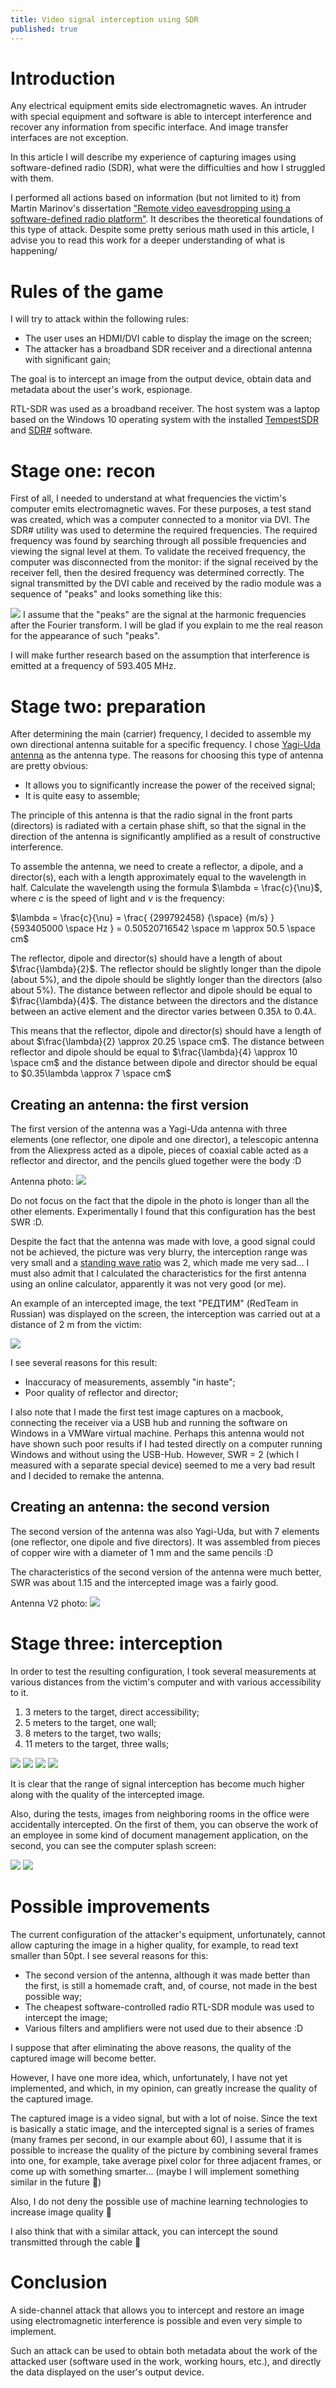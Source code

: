```yaml
---
title: Video signal interception using SDR
published: true
---
```


# Introduction
Any electrical equipment emits side electromagnetic waves. An intruder with special equipment and software is able to intercept interference and recover any information from specific interface. And image transfer interfaces are not exception. 

In this article I will describe my experience of capturing images using software-defined radio (SDR), what were the difficulties and how I struggled with them.

I performed all actions based on information (but not limited to it) from Martin Marinov's dissertation ["Remote video eavesdropping using a software-defined radio platform"](https://raw.githubusercontent.com/martinmarinov/TempestSDR/master/documentation/acs-dissertation.pdf). It describes the theoretical foundations of this type of attack. Despite some pretty serious math used in this article, I advise you to read this work for a deeper understanding of what is happening/

# Rules of the game

I will try to attack within the following rules:
- The user uses an HDMI/DVI cable to display the image on the screen;
- The attacker has a broadband SDR receiver and a directional antenna with significant gain;

The goal is to intercept an image from the output device, obtain data and metadata about the user's work, espionage.

RTL-SDR was used as a broadband receiver. The host system was a laptop based on the Windows 10 operating system with the installed [TempestSDR](https://github.com/martinmarinov/TempestSDR) and [SDR#](https://airspy.com/download/) software.

# Stage one: recon

First of all, I needed to understand at what frequencies the victim's computer emits electromagnetic waves. For these purposes, a test stand was created, which was a computer connected to a monitor via DVI. The SDR# utility was used to determine the required frequencies. The required frequency was found by searching through all possible frequencies and viewing the signal level at them. To validate the received frequency, the computer was disconnected from the monitor: if the signal received by the receiver fell, then the desired frequency was determined correctly. The signal transmitted by the DVI cable and received by the radio module was a sequence of "peaks" and looks something like this:

![](/resources/videosignalinterception/sdrsharp.png)
I assume that the "peaks" are the signal at the harmonic frequencies after the Fourier transform. I will be glad if you explain to me the real reason for the appearance of such "peaks".

I will make further research based on the assumption that interference is emitted at a frequency of 593.405 MHz.

# Stage two: preparation

After determining the main (carrier) frequency, I decided to assemble my own directional antenna suitable for a specific frequency. I chose [Yagi-Uda antenna](https://en.wikipedia.org/wiki/Yagi%E2%80%93Uda_antenna) as the antenna type. The reasons for choosing this type of antenna are pretty obvious:
- It allows you to significantly increase the power of the received signal;
- It is quite easy to assemble;

The principle of this antenna is that the radio signal in the front parts (directors) is radiated with a certain phase shift, so that the signal in the direction of the antenna is significantly amplified as a result of constructive interference.

To assemble the antenna, we need to create a reflector, a dipole, and a director(s), each with a length approximately equal to the wavelength in half.
Calculate the wavelength using the formula $\lambda = \frac{c}{\nu}$, where $c$ is the speed of light and $\nu$ is the frequency:

$\lambda = \frac{c}{\nu} = \frac{ {299792458} {\space} {m/s} } {593405000 \space Hz } = 0.50520716542 \space m \approx 50.5 \space cm$


The reflector, dipole and director(s) should have a length of about $\frac{\lambda}{2}$. The reflector should be slightly longer than the dipole (about 5%), and the dipole should be slightly longer than the directors (also about 5%). The distance between reflector and dipole should be equal to $\frac{\lambda}{4}$. The distance between the directors and the distance between an active element and the director varies between $0.35\lambda$ to $0.4\lambda$. 

This means that the reflector, dipole and director(s) should have a length of about $\frac{\lambda}{2} \approx 20.25 \space cm$. The distance between reflector and dipole should be equal to $\frac{\lambda}{4} \approx 10 \space cm$ and the distance between dipole and director should be equal to  $0.35\lambda \approx 7 \space cm$


## Creating an antenna: the first version

The first version of the antenna was a Yagi-Uda antenna with three elements (one reflector, one dipole and one director), a telescopic antenna from the Aliexpress acted as a dipole, pieces of coaxial cable acted as a reflector and director, and the pencils glued together were the body :D

Antenna photo: ![](/resources/videosignalinterception/antenna1.jpg)

Do not focus on the fact that the dipole in the photo is longer than all the other elements. Experimentally I found that this configuration has the best SWR :D. 

Despite the fact that the antenna was made with love, a good signal could not be achieved, the picture was very blurry, the interception range was very small and a [standing wave ratio](https://en.wikipedia.org/wiki/Standing_wave_ratio) was 2, which made me very sad... I must also admit that I calculated the characteristics for the first antenna using an online calculator, apparently it was not very good (or me).

An example of an intercepted image, the text "РЕДТИМ" (RedTeam in Russian) was displayed on the screen, the interception was carried out at a distance of 2 m from the victim:

![](/resources/videosignalinterception/antenna1example.jpg)

I see several reasons for this result:
- Inaccuracy of measurements, assembly "in haste";
- Poor quality of reflector and director;

I also note that I made the first test image captures on a macbook, connecting the receiver via a USB hub and running the software on Windows in a VMWare virtual machine. Perhaps this antenna would not have shown such poor results if I had tested directly on a computer running Windows and without using the USB-Hub. However, SWR = 2 (which I measured with a separate special device) seemed to me a very bad result and I decided to remake the antenna.

## Creating an antenna: the second version

The second version of the antenna was also Yagi-Uda, but with 7 elements (one reflector, one dipole and five directors). It was assembled from pieces of copper wire with a diameter of 1 mm and the same pencils :D

The characteristics of the second version of the antenna were much better, SWR was about 1.15 and the intercepted image was a fairly good.

Antenna V2 photo:
![](/resources/videosignalinterception/antenna2.png)

# Stage three: interception

In order to test the resulting configuration, I took several measurements at various distances from the victim's computer and with various accessibility to it.

1) 3 meters to the target, direct accessibility;
2) 5 meters to the target, one wall;
3) 8 meters to the target, two walls;
4) 11 meters to the target, three walls;

![](/resources/videosignalinterception/secret1.png)
![](/resources/videosignalinterception/secret2.png)
![](/resources/videosignalinterception/secret3.png)
![](/resources/videosignalinterception/secret4.png)

It is clear that the range of signal interception has become much higher along with the quality of the intercepted image.

Also, during the tests, images from neighboring rooms in the office were accidentally intercepted. On the first of them, you can observe the work of an employee in some kind of document management application, on the second, you can see the computer splash screen:

![](/resources/videosignalinterception/extra.png)
![](/resources/videosignalinterception/extra2.png)

# Possible improvements

The current configuration of the attacker's equipment, unfortunately, cannot allow capturing the image in a higher quality, for example, to read text smaller than 50pt. I see several reasons for this:
- The second version of the antenna, although it was made better than the first, is still a homemade craft, and, of course, not made in the best possible way;
- The cheapest software-controlled radio RTL-SDR module was used to intercept the image;
- Various filters and amplifiers were not used due to their absence :D

I suppose that after eliminating the above reasons, the quality of the captured image will become better.

However, I have one more idea, which, unfortunately, I have not yet implemented, and which, in my opinion, can greatly increase the quality of the captured image. 

The captured image is a video signal, but with a lot of noise. Since the text is basically a static image, and the intercepted signal is a series of frames (many frames per second, in our example about 60), I assume that it is possible to increase the quality of the picture by combining several frames into one, for example, take average pixel color for three adjacent frames, or come up with something smarter... (maybe I will implement something similar in the future 🤔)

Also, I do not deny the possible use of machine learning technologies to increase image quality 🤔

I also think that with a similar attack, you can intercept the sound transmitted through the cable 🤔

# Conclusion

A side-channel attack that allows you to intercept and restore an image using electromagnetic interference is possible and even very simple to implement.

Such an attack can be used to obtain both metadata about the work of the attacked user (software used in the work, working hours, etc.), and directly the data displayed on the user's output device.

